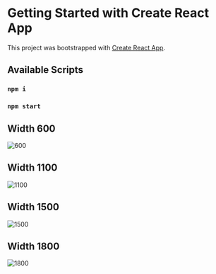 # Getting Started with Create React App

This project was bootstrapped with [Create React App](https://github.com/facebook/create-react-app).

## Available Scripts

### `npm i`
### `npm start`

## Width 600

![600](https://user-images.githubusercontent.com/6507998/211213437-d6979d5d-e1d3-4e07-afdb-c8394fbdcb8c.png)

## Width 1100

![1100](https://user-images.githubusercontent.com/6507998/211213442-7aa5b124-c4b5-4db5-920a-c3fa5e414979.png)

## Width 1500

![1500](https://user-images.githubusercontent.com/6507998/211213445-371ebc75-497c-4cae-a538-b47682b42e2c.png)

## Width 1800

![1800](https://user-images.githubusercontent.com/6507998/211213447-9c3693bd-99f3-46df-b66d-f3cc5d75445c.png)
